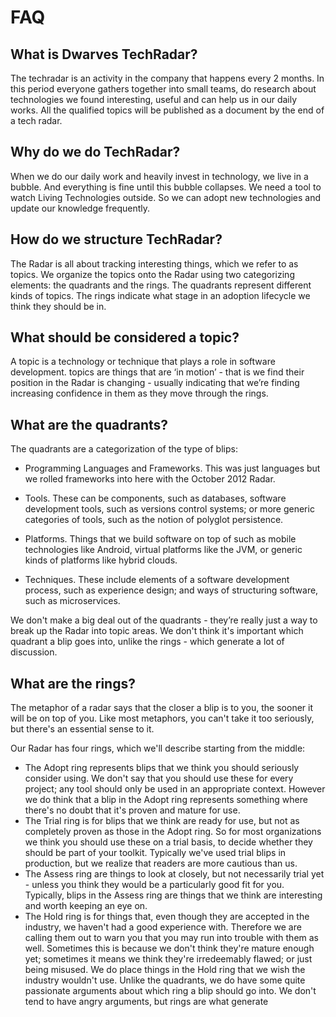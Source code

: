 # FAQ

## What is Dwarves TechRadar?

The techradar is an activity in the company that happens every 2 months. In this period everyone gathers together into small teams, do research about technologies we found interesting, useful and can help us in our daily works. All the qualified topics will be published as a document by the end of a tech radar.

## Why do we do TechRadar?

When we do our daily work and heavily invest in technology, we live in a bubble. And everything is fine until this bubble collapses. We need a tool to watch Living Technologies outside. So we can adopt new technologies and update our knowledge frequently.

## How do we structure TechRadar?

The Radar is all about tracking interesting things, which we refer to as topics. We organize the topics onto the Radar using two categorizing elements: the quadrants and the rings. The quadrants represent different kinds of topics. The rings indicate what stage in an adoption lifecycle we think they should be in.

## What should be considered a topic?

A topic is a technology or technique that plays a role in software development. topics are things that are ‘in motion’ - that is we find their position in the Radar is changing - usually indicating that we’re finding increasing confidence in them as they move through the rings.

## What are the quadrants?

The quadrants are a categorization of the type of blips:

- Programming Languages and Frameworks. This was just languages but we rolled frameworks into here with the October 2012 Radar.
- Tools. These can be components, such as databases, software development tools, such as versions control systems; or more generic categories of tools, such as the notion of polyglot persistence.

- Platforms. Things that we build software on top of such as mobile technologies like Android, virtual platforms like the JVM, or generic kinds of platforms like hybrid clouds.

- Techniques. These include elements of a software development process, such as experience design; and ways of structuring software, such as microservices.

We don't make a big deal out of the quadrants - they’re really just a way to break up the Radar into topic areas. We don't think it's important which quadrant a blip goes into, unlike the rings - which generate a lot of discussion.

## What are the rings?

The metaphor of a radar says that the closer a blip is to you, the sooner it will be on top of you. Like most metaphors, you can't take it too seriously, but there's an essential sense to it.

Our Radar has four rings, which we'll describe starting from the middle:

- The Adopt ring represents blips that we think you should seriously consider using. We don't say that you should use these for every project; any tool should only be used in an appropriate context. However we do think that a blip in the Adopt ring represents something where there's no doubt that it's proven and mature for use.
- The Trial ring is for blips that we think are ready for use, but not as completely proven as those in the Adopt ring. So for most organizations we think you should use these on a trial basis, to decide whether they should be part of your toolkit. Typically we've used trial blips in production, but we realize that readers are more cautious than us.
- The Assess ring are things to look at closely, but not necessarily trial yet - unless you think they would be a particularly good fit for you. Typically, blips in the Assess ring are things that we think are interesting and worth keeping an eye on.
- The Hold ring is for things that, even though they are accepted in the industry, we haven't had a good experience with. Therefore we are calling them out to warn you that you may run into trouble with them as well. Sometimes this is because we don't think they're mature enough yet; sometimes it means we think they're irredeemably flawed; or just being misused. We do place things in the Hold ring that we wish the industry wouldn't use.
  Unlike the quadrants, we do have some quite passionate arguments about which ring a blip should go into. We don't tend to have angry arguments, but rings are what generate
